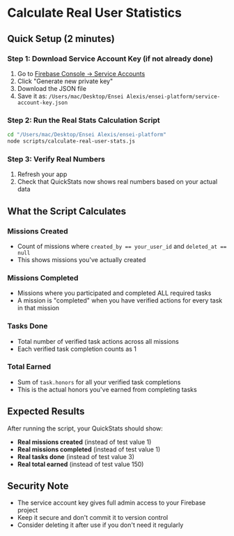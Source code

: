 # Calculate Real User Statistics

## Quick Setup (2 minutes)

### Step 1: Download Service Account Key (if not already done)
1. Go to [Firebase Console → Service Accounts](https://console.firebase.google.com/project/ensei-6c8e0/settings/serviceaccounts/adminsdk)
2. Click "Generate new private key"
3. Download the JSON file
4. Save it as: `/Users/mac/Desktop/Ensei Alexis/ensei-platform/service-account-key.json`

### Step 2: Run the Real Stats Calculation Script
```bash
cd "/Users/mac/Desktop/Ensei Alexis/ensei-platform"
node scripts/calculate-real-user-stats.js
```

### Step 3: Verify Real Numbers
1. Refresh your app
2. Check that QuickStats now shows real numbers based on your actual data

## What the Script Calculates

### **Missions Created**
- Count of missions where `created_by == your_user_id` and `deleted_at == null`
- This shows missions you've actually created

### **Missions Completed** 
- Missions where you participated and completed ALL required tasks
- A mission is "completed" when you have verified actions for every task in that mission

### **Tasks Done**
- Total number of verified task actions across all missions
- Each verified task completion counts as 1

### **Total Earned**
- Sum of `task.honors` for all your verified task completions
- This is the actual honors you've earned from completing tasks

## Expected Results

After running the script, your QuickStats should show:
- **Real missions created** (instead of test value 1)
- **Real missions completed** (instead of test value 1) 
- **Real tasks done** (instead of test value 3)
- **Real total earned** (instead of test value 150)

## Security Note
- The service account key gives full admin access to your Firebase project
- Keep it secure and don't commit it to version control
- Consider deleting it after use if you don't need it regularly
